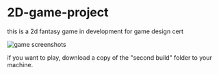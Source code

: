 # 2D-game-project 

this is a 2d fantasy game in development for game design cert


![game screenshots](https://i.imgur.com/0NDYiEh.jpg)

if you want to play, download a copy of the "second build" folder to your machine.
